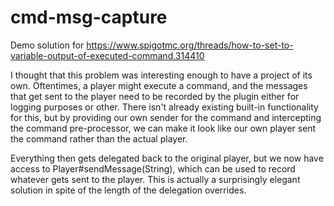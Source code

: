 # cmd-msg-capture

Demo solution for https://www.spigotmc.org/threads/how-to-set-to-variable-output-of-executed-command.314410

I thought that this problem was interesting enough to have a project of its own. Oftentimes, a player might execute a command, and the messages that get sent to the player need to be recorded by the plugin either for logging purposes or other. There isn't already existing built-in functionality for this, but by providing our own sender for the command and intercepting the command pre-processor, we can make it look like our own player sent the command rather than the actual player.

Everything then gets delegated back to the original player, but we now have access to Player#sendMessage(String), which can be used to record whatever gets sent to the player. This is actually a surprisingly elegant solution in spite of the length of the delegation overrides.
